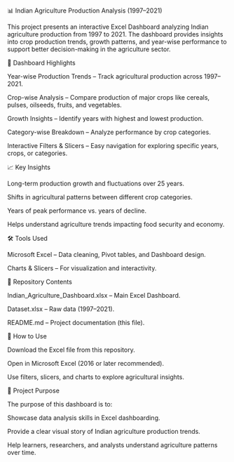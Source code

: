 📊 Indian Agriculture Production Analysis (1997–2021)

This project presents an interactive Excel Dashboard analyzing Indian agriculture production from 1997 to 2021.
The dashboard provides insights into crop production trends, growth patterns, and year-wise performance to support better decision-making in the agriculture sector.

🔎 Dashboard Highlights

Year-wise Production Trends – Track agricultural production across 1997–2021.

Crop-wise Analysis – Compare production of major crops like cereals, pulses, oilseeds, fruits, and vegetables.

Growth Insights – Identify years with highest and lowest production.

Category-wise Breakdown – Analyze performance by crop categories.

Interactive Filters & Slicers – Easy navigation for exploring specific years, crops, or categories.

📈 Key Insights

Long-term production growth and fluctuations over 25 years.

Shifts in agricultural patterns between different crop categories.

Years of peak performance vs. years of decline.

Helps understand agriculture trends impacting food security and economy.

🛠️ Tools Used

Microsoft Excel – Data cleaning, Pivot tables, and Dashboard design.

Charts & Slicers – For visualization and interactivity.

📂 Repository Contents

Indian_Agriculture_Dashboard.xlsx – Main Excel Dashboard.

Dataset.xlsx – Raw data (1997–2021).

README.md – Project documentation (this file).

🚀 How to Use

Download the Excel file from this repository.

Open in Microsoft Excel (2016 or later recommended).

Use filters, slicers, and charts to explore agricultural insights.

📌 Project Purpose

The purpose of this dashboard is to:

Showcase data analysis skills in Excel dashboarding.

Provide a clear visual story of Indian agriculture production trends.

Help learners, researchers, and analysts understand agriculture patterns over time.
